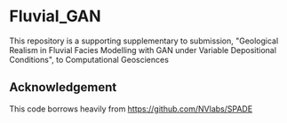 # Fluvial_GAN
This repository is a supporting supplementary to submission, "Geological Realism in Fluvial Facies Modelling with GAN under Variable Depositional Conditions", to Computational Geosciences
## Acknowledgement
This code borrows heavily from https://github.com/NVlabs/SPADE
